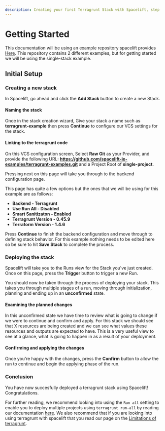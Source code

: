 ```yaml
---
description: Creating your first Terragrunt Stack with Spacelift, step by step.
---
```

# Getting Started

<!-- TODO: @Yantrio, set up the terragrunt-examples repo -->
This documentation will be using an example repository spacelift provides [Here](https://github.com/spacelift-io-examples/terragrunt-examples). This repository contains 2 different examples, but for getting started we will be using the single-stack example.

## Initial Setup

### Creating a new stack

In Spacelift, go ahead and click the **Add Stack** button to create a new Stack. 

#### Naming the stack

Once in the stack creation wizard, Give your stack a name such as **terragrunt-example** then press **Continue** to configure our VCS settings for the stack.

#### Linking to the terragrunt code

<!-- TODO: @Yantrio, add screenshots -->
On this VCS configuration screen, Select **Raw Git** as your Provider, and provide the following URL: **https://github.com/spacelift-io-examples/terragrunt-examples.git** and a Project Root of **single-project**.

Pressing next on this page will take you through to the backend configuration page.

This page has quite a few options but the ones that we will be using for this example are as follows:

- **Backend - Terragrunt**
- **Use Run All - Disabled**
- **Smart Sanitizaton - Enabled**
- **Terragrunt Version - 0.45.9**
- **Terraform Version - 1.4.6**

Press **Continue** to finish the backend configuration and move through to defining stack behavior. For this example nothing needs to be edited here so be sure to hit **Save Stack** to complete the process.

### Deploying the stack

Spacelift will take you to the Runs view for the Stack you've just created. Once on this page, press the **Trigger** button to trigger a new Run.

You should now be taken through the process of deploying your stack. This takes you through multiple stages of a run, moving through initialization, planning and ending up in an **unconfirmed** state.

#### Examining the planned changes

In this unconfirmed state we have time to review what is going to change if we were to continue and confirm and apply. For this stack we should see that X resources are being created and we can see what values these resources and outputs are expected to have. This is a very useful view to see at a glance, what is going to happen in as a result of your deployment.

#### Confirming and applying the changes

<!-- TODO: @Yantrio provide caveat note that we do not currently use the planfile in the applying phase. -->
Once you're happy with the changes, press the **Confirm** button to allow the run to continue and begin the applying phase of the run.

### Conclusion

You have now succesfully deployed a terragrunt stack using Spacelift! Congratulations.

For further reading, we recommend looking into using the `Run all` setting to enable you to deploy multiple projects using `terragrunt run-all` by reading our documentation [here](run-all.md). We also recommend that if you are looking into using terragrunt with spacelift that you read our page on the [Limitations of terragrunt](limitations.md).
